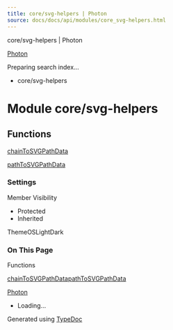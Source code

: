 ```yaml
---
title: core/svg-helpers | Photon
source: docs/docs/api/modules/core_svg-helpers.html
---
```


core/svg-helpers | Photon

[Photon](../index.md)




Preparing search index...

* core/svg-helpers

# Module core/svg-helpers

## Functions

[chainToSVGPathData](../functions/core_svg-helpers.chainToSVGPathData.md)


[pathToSVGPathData](../functions/core_svg-helpers.pathToSVGPathData.md)

### Settings

Member Visibility

* Protected
* Inherited

ThemeOSLightDark

### On This Page

Functions

[chainToSVGPathData](#chaintosvgpathdata)[pathToSVGPathData](#pathtosvgpathdata)

[Photon](../index.md)

* Loading...

Generated using [TypeDoc](https://typedoc.org/)
